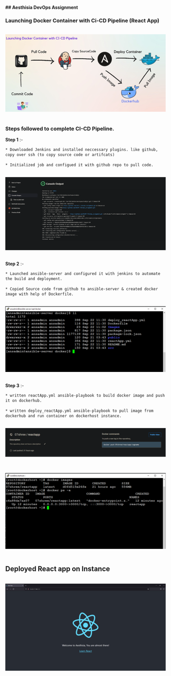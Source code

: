 **## Aesthisia DevOps Assignment** 
### Launching Docker Container with Ci-CD Pipeline (React App)
<p align="center">  
	<br>
	 <img src="Images/CI-CD.jpg"> 
	<br>
	<br>
</p>

### Steps followed to complete CI-CD Pipeline.
**Step 1** :- 
```
* Downloaded Jenkins and installed neccessary plugins. like github, copy over ssh (to copy source code or artifcats)

* Initialized job and configued it with github repo to pull code.
```
<p align="center">  
	<br>
	 <img src="Images/jenkins.png"> 
	<br>
	<br>
</p>

**Step 2** :-
```
* Launched ansible-server and configured it with jenkins to automate the build and deployment.

* Copied Source code from github to ansible-server & created docker image with help of Dockerfile.
```
<p align="center">  
	<br>
	 <img src="Images/ansible-server.png"> 
	<br>
	<br>
</p>

**Step 3** :- 
```
* written reactApp.yml ansible-playbook to build docker image and push it on dockerhub.

* written deploy_reactApp.yml ansible-playbook to pull image from dockerhub and run container on dockerhost instance. 
```
<p align="center">  
	<br>
	 <img src="Images/dockerhub.png"> 
	<br>
	<br>
</p>

<p align="center">  
	<br>
	 <img src="Images/dockerhost.png"> 
	<br>
	<br>
</p>

## Deployed React app on Instance
<p align="center">  
	<br>
	 <img src="Images/deployedapp.png"> 
	<br>
	<br>
</p>